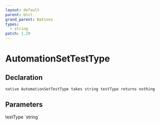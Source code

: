 ```yaml
---
layout: default
parent: Unit
grand_parent: Natives
types:
  - string
patch: 1.29
---
```


# AutomationSetTestType

## Declaration

```
native AutomationSetTestType takes string testType returns nothing
```

## Parameters
<dl>
  <dt>testType `string`</dt>
  <dd></dd>
</dl>